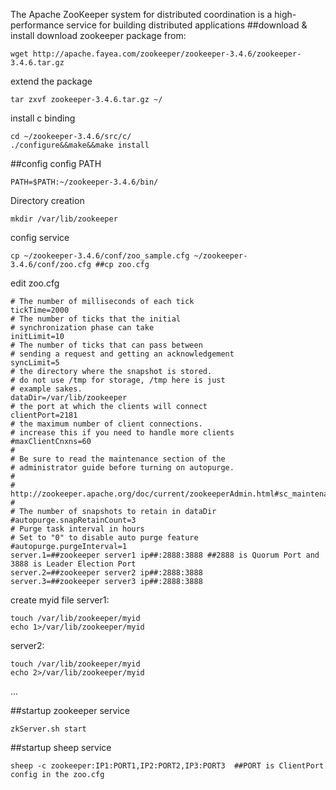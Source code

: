 The Apache ZooKeeper system for distributed coordination is a high-performance service for building distributed applications
##download & install
download zookeeper package from:
```
wget http://apache.fayea.com/zookeeper/zookeeper-3.4.6/zookeeper-3.4.6.tar.gz
```
extend the package 
```
tar zxvf zookeeper-3.4.6.tar.gz ~/
```
install c binding
```
cd ~/zookeeper-3.4.6/src/c/
./configure&&make&&make install
```
##config
config PATH
```
PATH=$PATH:~/zookeeper-3.4.6/bin/
```
Directory creation
```
mkdir /var/lib/zookeeper
```
config service
```
cp ~/zookeeper-3.4.6/conf/zoo_sample.cfg ~/zookeeper-3.4.6/conf/zoo.cfg ##cp zoo.cfg
```
edit zoo.cfg
```
# The number of milliseconds of each tick
tickTime=2000
# The number of ticks that the initial 
# synchronization phase can take
initLimit=10
# The number of ticks that can pass between 
# sending a request and getting an acknowledgement
syncLimit=5
# the directory where the snapshot is stored.
# do not use /tmp for storage, /tmp here is just 
# example sakes.
dataDir=/var/lib/zookeeper
# the port at which the clients will connect
clientPort=2181 
# the maximum number of client connections.
# increase this if you need to handle more clients
#maxClientCnxns=60
#
# Be sure to read the maintenance section of the 
# administrator guide before turning on autopurge.
#
# http://zookeeper.apache.org/doc/current/zookeeperAdmin.html#sc_maintenance
#
# The number of snapshots to retain in dataDir
#autopurge.snapRetainCount=3
# Purge task interval in hours
# Set to "0" to disable auto purge feature
#autopurge.purgeInterval=1
server.1=##zookeeper server1 ip##:2888:3888 ##2888 is Quorum Port and 3888 is Leader Election Port
server.2=##zookeeper server2 ip##:2888:3888
server.3=##zookeeper server3 ip##:2888:3888
```
create myid file 
server1:
```
touch /var/lib/zookeeper/myid
echo 1>/var/lib/zookeeper/myid
```
server2:
```
touch /var/lib/zookeeper/myid
echo 2>/var/lib/zookeeper/myid
```
...

##startup zookeeper service
```
zkServer.sh start
```
##startup sheep service
```
sheep -c zookeeper:IP1:PORT1,IP2:PORT2,IP3:PORT3  ##PORT is ClientPort config in the zoo.cfg
```
